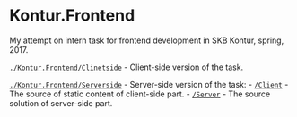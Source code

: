 # Kontur.Frontend

My attempt on intern task for frontend development in SKB Kontur, spring, 2017.

[`./Kontur.Frontend/Clinetside`](https://github.com/Raiondesu/Kontur.Frontend/tree/master/Kontur.Frontend/ClientSide) - Client-side version of the task.

[`./Kontur.Frontend/Serverside`](https://github.com/Raiondesu/Kontur.Frontend/tree/master/Kontur.Frontend/ServerSide) - Server-side version of the task:
	- [`/Client`](https://github.com/Raiondesu/Kontur.Frontend/tree/master/Kontur.Frontend/ServerSide/Client) - The source of static content of client-side part.
	- [`/Server`](https://github.com/Raiondesu/Kontur.Frontend/tree/master/Kontur.Frontend/ServerSide/Server) - The source solution of server-side part.
